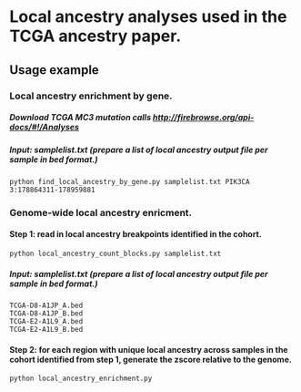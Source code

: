 # Local ancestry analyses used in the TCGA ancestry paper. 

## Usage example

### Local ancestry enrichment by gene. 
##### Download TCGA MC3 mutation calls http://firebrowse.org/api-docs/#!/Analyses
##### Input: samplelist.txt   (prepare a list of local ancestry output file per sample in bed format.)
```
python find_local_ancestry_by_gene.py samplelist.txt PIK3CA 3:178864311-178959881
```

### Genome-wide local ancestry enricment. 

#### Step 1: read in local ancestry breakpoints identified in the cohort.
```
python local_ancestry_count_blocks.py samplelist.txt
```
##### Input: samplelist.txt   (prepare a list of local ancestry output file per sample in bed format.)
```
TCGA-D8-A1JP_A.bed
TCGA-D8-A1JP_B.bed
TCGA-E2-A1L9_A.bed
TCGA-E2-A1L9_B.bed
```
#### Step 2:  for each region with unique local ancestry across samples in the cohort identified from step 1, generate the zscore relative to the genome.
```
python local_ancestry_enrichment.py
```

